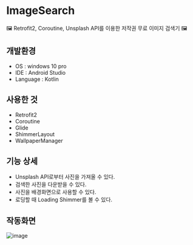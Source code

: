 # ImageSearch
🖼 Retrofit2, Coroutine, Unsplash API를 이용한 저작권 무료 이미지 검색기 🖼

## 개발환경
* OS : windows 10 pro
* IDE : Android Studio
* Language : Kotlin

## 사용한 것
* Retrofit2
* Coroutine
* Glide
* ShimmerLayout
* WallpaperManager

## 기능 상세
* Unsplash API로부터 사진을 가져올 수 있다.
* 검색한 사진을 다운받을 수 있다.
* 사진을 배경화면으로 사용할 수 있다.
* 로딩할 때 Loading Shimmer를 볼 수 있다.

## 작동화면
![image](https://user-images.githubusercontent.com/62370144/167591610-796f899f-8285-45f4-b9f5-e48c84ab2191.png)
